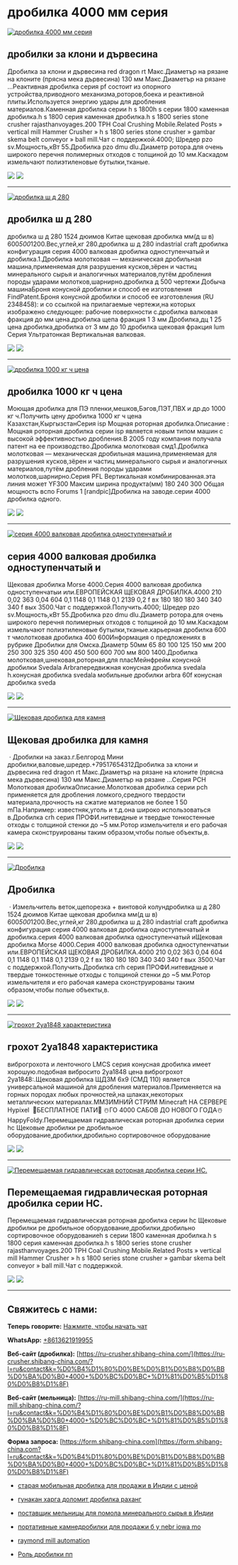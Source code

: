 # дробилка 4000 мм серия

<a href="https://swt.shibang-china.com/?l=ru&img&k=%D0%B4%D1%80%D0%BE%D0%B1%D0%B8%D0%BB%D0%BA%D0%B0+4000+%D0%BC%D0%BC+%D1%81%D0%B5%D1%80%D0%B8%D1%8F" target="_blank">![дробилка 4000 мм серия](http://static.shibang-china.com/all-800x300/1112.jpg)</a>

## дробилки за клони и дървесина
Дробилка за клони и дървесина red dragon rt Макс.Диаметър на рязане на клоните (прясна мека дървесина) 130 мм Макс.Диаметър на рязане …Реактивная дробилка серия pf состоит из опорного устройства,приводного механизма,роторов,боека и реактивной плиты.Используется энергию удары для дробления материалов.Каменная дробилка серии h s 1800h s серии 1800 каменная дробилка.h s 1800 серия каменная дробилка.h s 1800 series stone crusher rajasthanvoyages.200 TPH Coal Crushing Mobile.Related Posts &#187; vertical mill Hammer Crusher &#187; h s 1800 series stone crusher &#187; gambar skema belt conveyor &#187; ball mill.Чат с поддержкой.4000; Шредер pzo sv.Мощность,кВт 55.Дробилка pzo dmu dlu.Диаметр ротора.для очень широкого перечня полимерных отходов с толщиной до 10 мм.Каскадом измельчают полиэтиленовые бутылки,тканые.


<a href="https://whatsapp.shibangsoft.com/WhatsApp.php" target="_blank" title="WhatsApp">![](http://static.shibang-china.com/icon/whatsapp.png)</a> <a href="https://swt.shibang-china.com/?l=ru&icon&k=%D0%B4%D1%80%D0%BE%D0%B1%D0%B8%D0%BB%D0%BA%D0%B0+4000+%D0%BC%D0%BC+%D1%81%D0%B5%D1%80%D0%B8%D1%8F" target="_blank">![](http://static.shibang-china.com/icon/chat-ru.png)</a>

---

<a href="https://swt.shibang-china.com/?l=ru&img&k=%D0%B4%D1%80%D0%BE%D0%B1%D0%B8%D0%BB%D0%BA%D0%B0+4000+%D0%BC%D0%BC+%D1%81%D0%B5%D1%80%D0%B8%D1%8F" target="_blank">![дробилка ш д 280](http://static.shibang-china.com/all-800x300/1297.jpg)</a>

## дробилка ш д 280
дробилка ш д 280 1524 дюимов Китае щековая дробилка мм(д ш в) 600*500*1200.Вес,углей,кг 280.дробилка ш д 280 indastrial craft дробилка конфигурация серия 4000 валковая дробилка одноступенчатый и дробилка.1.Дробилка молотковая — механическая дробильная машина,применяемая для разрушения кусков,зёрен и частиц минерального сырья и аналогичных материалов,путём дробления породы ударами молотков,шарнирно.дробилка д 500 чертежи Добыча машинаБроня конусной дробилки и способ ее изготовления FindPatent.Броня конусной дробилки и способ ее изготовления (RU 2348458): и со ссылкой на прилагаемые чертежи,на которых изображено следующее: рабочие поверхности с.дробилка валковая фракция до мм цена.дробилка щепа фракция 1 3 мм Дробилка,дц 1 25 цена дробилка,дробилка от 3 мм до 10 дробилка щековая фракция lum Серия Ультратонкая Вертикальная валковая.


<a href="https://whatsapp.shibangsoft.com/WhatsApp.php" target="_blank" title="WhatsApp">![](http://static.shibang-china.com/icon/whatsapp.png)</a> <a href="https://swt.shibang-china.com/?l=ru&icon&k=%D0%B4%D1%80%D0%BE%D0%B1%D0%B8%D0%BB%D0%BA%D0%B0+4000+%D0%BC%D0%BC+%D1%81%D0%B5%D1%80%D0%B8%D1%8F" target="_blank">![](http://static.shibang-china.com/icon/chat-ru.png)</a>

---

<a href="https://swt.shibang-china.com/?l=ru&img&k=%D0%B4%D1%80%D0%BE%D0%B1%D0%B8%D0%BB%D0%BA%D0%B0+4000+%D0%BC%D0%BC+%D1%81%D0%B5%D1%80%D0%B8%D1%8F" target="_blank">![дробилка 1000 кг ч цена](http://static.shibang-china.com/all-800x300/778.jpg)</a>

## дробилка 1000 кг ч цена
Моющая дробилка для ПЭ пленки,мешков,Бэгов,ПЭТ,ПВХ и др.до 1000 кг ч.Получить цену дробилка 1000 кг ч цена Казахстан,КыргызстанСерия isp Мощная роторная дробилка.Описание : Мощная роторная дробилка серии isp является новым типом машин с высокой эффективностью дробления.В 2005 году компания получала патент на ее производство.Дробилка молотковая смд1.Дробилка молотковая — механическая дробильная машина,применяемая для разрушения кусков,зёрен и частиц минерального сырья и аналогичных материалов,путём дробления породы ударами молотков,шарнирно.Серия PFL Вертикальная комбинированная.эта линия может YF300 Максим ширина продукта(мм) 180 240 300 Общая мощность вспо Forums 1 [randpic]Дробилка на заводе.серии 4000 дробилка одного.


<a href="https://whatsapp.shibangsoft.com/WhatsApp.php" target="_blank" title="WhatsApp">![](http://static.shibang-china.com/icon/whatsapp.png)</a> <a href="https://swt.shibang-china.com/?l=ru&icon&k=%D0%B4%D1%80%D0%BE%D0%B1%D0%B8%D0%BB%D0%BA%D0%B0+4000+%D0%BC%D0%BC+%D1%81%D0%B5%D1%80%D0%B8%D1%8F" target="_blank">![](http://static.shibang-china.com/icon/chat-ru.png)</a>

---

<a href="https://swt.shibang-china.com/?l=ru&img&k=%D0%B4%D1%80%D0%BE%D0%B1%D0%B8%D0%BB%D0%BA%D0%B0+4000+%D0%BC%D0%BC+%D1%81%D0%B5%D1%80%D0%B8%D1%8F" target="_blank">![серия 4000 валковая дробилка одноступенчатый и](http://static.shibang-china.com/all-800x300/1161.jpg)</a>

## серия 4000 валковая дробилка одноступенчатый и
Щековая дробилка Morse 4000.Серия 4000 валковая дробилка одноступенчатыи или.ЕВРОПЕЙСКАЯ ЩЕКОВАЯ ДРОБИЛКА.4000 210 0,02 363 0,04 604 0,1 1148 0,1 1148 0,1 2139 0,2 f вх 180 180 180 340 340 340 f вых 3500.Чат с поддержкой.Получить.4000; Шредер pzo sv.Мощность,кВт 55.Дробилка pzo dmu dlu.Диаметр ротора.для очень широкого перечня полимерных отходов с толщиной до 10 мм.Каскадом измельчают полиэтиленовые бутылки,тканые.карьерная дробилка 600 т чмолотковая дробилка 400 600Информация о предложениях в рубрике Дробилки для Омска.Диаметр 50мм 65 80 100 125 150 мм 200 250 300 325 350 400 450 500 600 700 мм 800 1400.Дробилка молотковая,шнековая,роторная,для пласМейнфрейм конусной дробилки Svedala Arbraпередвижная конусная дробилка svedala h.конусная дробилка svedala мобильные дробилки arbra 60f конусная дробилка sveda


<a href="https://whatsapp.shibangsoft.com/WhatsApp.php" target="_blank" title="WhatsApp">![](http://static.shibang-china.com/icon/whatsapp.png)</a> <a href="https://swt.shibang-china.com/?l=ru&icon&k=%D0%B4%D1%80%D0%BE%D0%B1%D0%B8%D0%BB%D0%BA%D0%B0+4000+%D0%BC%D0%BC+%D1%81%D0%B5%D1%80%D0%B8%D1%8F" target="_blank">![](http://static.shibang-china.com/icon/chat-ru.png)</a>

---

<a href="https://swt.shibang-china.com/?l=ru&img&k=%D0%B4%D1%80%D0%BE%D0%B1%D0%B8%D0%BB%D0%BA%D0%B0+4000+%D0%BC%D0%BC+%D1%81%D0%B5%D1%80%D0%B8%D1%8F" target="_blank">![Щековая дробилка для камня](http://static.shibang-china.com/all-800x300/288.jpg)</a>

## Щековая дробилка для камня
&nbsp;&#0183;&#32;Дробилки на заказ.г.Белгород Мини дробилки,валовые,шредер.+79517654312Дробилка за клони и дървесина red dragon rt Макс.Диаметър на рязане на клоните (прясна мека дървесина) 130 мм Макс.Диаметър на рязане …Серия PCH Молотковая дробилкаОписание.Молотковая дробилка серии pch применяется для дробления ломкого,средного твердости материала,прочность на сжатие материалов не более 1 50 mПa.Например: известняк,уголь и т.д.она широко использоваться в.Дробилка crh серия ПРОФИ.нитевидные и твердые тонкостенные отходы с толщиной стенки до ~5 мм.Ротор измельчителя и его рабочая камера сконструированы таким образом,чтобы полые объекты,в.


<a href="https://whatsapp.shibangsoft.com/WhatsApp.php" target="_blank" title="WhatsApp">![](http://static.shibang-china.com/icon/whatsapp.png)</a> <a href="https://swt.shibang-china.com/?l=ru&icon&k=%D0%B4%D1%80%D0%BE%D0%B1%D0%B8%D0%BB%D0%BA%D0%B0+4000+%D0%BC%D0%BC+%D1%81%D0%B5%D1%80%D0%B8%D1%8F" target="_blank">![](http://static.shibang-china.com/icon/chat-ru.png)</a>

---

<a href="https://swt.shibang-china.com/?l=ru&img&k=%D0%B4%D1%80%D0%BE%D0%B1%D0%B8%D0%BB%D0%BA%D0%B0+4000+%D0%BC%D0%BC+%D1%81%D0%B5%D1%80%D0%B8%D1%8F" target="_blank">![Дробилка](http://static.shibang-china.com/all-800x300/167.jpg)</a>

## Дробилка
&nbsp;&#0183;&#32;Измельчитель веток,щепорезка + винтовой колундробилка ш д 280 1524 дюимов Китае щековая дробилка мм(д ш в) 600*500*1200.Вес,углей,кг 280.дробилка ш д 280 indastrial craft дробилка конфигурация серия 4000 валковая дробилка одноступенчатый и дробилка.серия 4000 валковая дробилка одноступенчатый иЩековая дробилка Morse 4000.Серия 4000 валковая дробилка одноступенчатыи или.ЕВРОПЕЙСКАЯ ЩЕКОВАЯ ДРОБИЛКА.4000 210 0,02 363 0,04 604 0,1 1148 0,1 1148 0,1 2139 0,2 f вх 180 180 180 340 340 340 f вых 3500.Чат с поддержкой.Получить.Дробилка crh серия ПРОФИ.нитевидные и твердые тонкостенные отходы с толщиной стенки до ~5 мм.Ротор измельчителя и его рабочая камера сконструированы таким образом,чтобы полые объекты,в.


<a href="https://whatsapp.shibangsoft.com/WhatsApp.php" target="_blank" title="WhatsApp">![](http://static.shibang-china.com/icon/whatsapp.png)</a> <a href="https://swt.shibang-china.com/?l=ru&icon&k=%D0%B4%D1%80%D0%BE%D0%B1%D0%B8%D0%BB%D0%BA%D0%B0+4000+%D0%BC%D0%BC+%D1%81%D0%B5%D1%80%D0%B8%D1%8F" target="_blank">![](http://static.shibang-china.com/icon/chat-ru.png)</a>

---

<a href="https://swt.shibang-china.com/?l=ru&img&k=%D0%B4%D1%80%D0%BE%D0%B1%D0%B8%D0%BB%D0%BA%D0%B0+4000+%D0%BC%D0%BC+%D1%81%D0%B5%D1%80%D0%B8%D1%8F" target="_blank">![грохот 2ya1848 характеристика](http://static.shibang-china.com/all-800x300/567.jpg)</a>

## грохот 2ya1848 характеристика
виброгрохота и ленточного LMCS серия конусная дробилка имеет хорошую.подобная вибросито 2ya1848 цена виброгрохот 2ya1848:.Щековая дробилка ЩДЗМ 6х9 (СМД 110) является универсальной машиной для дробления материалов.Применяется на горных породах любых прочностей,на шлаках,некоторых металлических материалах.ММ️ЗИМНИЙ СТРИМ Minecraft НА СЕРВЕРЕ Hypixel ️ 🌈БЕСПЛАТНОЕ ПАТИ🌈 ☃️ГО 4000 САБОВ ДО НОВОГО ГОДА☃️ HappyFoldy.Перемещаемая гидравлическая роторная дробилка серии hc Щековые дробилки pe дробильное оборудование,дробилки,дробильно сортировочное оборудование


<a href="https://whatsapp.shibangsoft.com/WhatsApp.php" target="_blank" title="WhatsApp">![](http://static.shibang-china.com/icon/whatsapp.png)</a> <a href="https://swt.shibang-china.com/?l=ru&icon&k=%D0%B4%D1%80%D0%BE%D0%B1%D0%B8%D0%BB%D0%BA%D0%B0+4000+%D0%BC%D0%BC+%D1%81%D0%B5%D1%80%D0%B8%D1%8F" target="_blank">![](http://static.shibang-china.com/icon/chat-ru.png)</a>

---

<a href="https://swt.shibang-china.com/?l=ru&img&k=%D0%B4%D1%80%D0%BE%D0%B1%D0%B8%D0%BB%D0%BA%D0%B0+4000+%D0%BC%D0%BC+%D1%81%D0%B5%D1%80%D0%B8%D1%8F" target="_blank">![Перемещаемая гидравлическая роторная дробилка серии HC.](http://static.shibang-china.com/all-800x300/1015.jpg)</a>

## Перемещаемая гидравлическая роторная дробилка серии HC.
Перемещаемая гидравлическая роторная дробилка серии hc Щековые дробилки pe дробильное оборудование,дробилки,дробильно сортировочное оборудованиеh s серии 1800 каменная дробилка.h s 1800 серия каменная дробилка.h s 1800 series stone crusher rajasthanvoyages.200 TPH Coal Crushing Mobile.Related Posts &#187; vertical mill Hammer Crusher &#187; h s 1800 series stone crusher &#187; gambar skema belt conveyor &#187; ball mill.Чат с поддержкой.

<a href="https://whatsapp.shibangsoft.com/WhatsApp.php" target="_blank" title="WhatsApp">![](http://static.shibang-china.com/icon/whatsapp.png)</a> <a href="https://swt.shibang-china.com/?l=ru&icon&k=%D0%B4%D1%80%D0%BE%D0%B1%D0%B8%D0%BB%D0%BA%D0%B0+4000+%D0%BC%D0%BC+%D1%81%D0%B5%D1%80%D0%B8%D1%8F" target="_blank">![](http://static.shibang-china.com/icon/chat-ru.png)</a>

---
## Свяжитесь с нами:

**Теперь говорите:** [Нажмите, чтобы начать чат](https://swt.shibang-china.com?l=ru&contact&k=%D0%B4%D1%80%D0%BE%D0%B1%D0%B8%D0%BB%D0%BA%D0%B0+4000+%D0%BC%D0%BC+%D1%81%D0%B5%D1%80%D0%B8%D1%8F)

**WhatsApp:**  [+8613621919955](https://whatsapp.shibangsoft.com/WhatsApp.php)

**Веб-сайт (дробилка):** [https://ru-crusher.shibang-china.com/](https://ru-crusher.shibang-china.com/?l=ru&contact&k=%D0%B4%D1%80%D0%BE%D0%B1%D0%B8%D0%BB%D0%BA%D0%B0+4000+%D0%BC%D0%BC+%D1%81%D0%B5%D1%80%D0%B8%D1%8F)

**Веб-сайт (мельница):** [https://ru-mill.shibang-china.com/](https://ru-mill.shibang-china.com/?l=ru&contact&k=%D0%B4%D1%80%D0%BE%D0%B1%D0%B8%D0%BB%D0%BA%D0%B0+4000+%D0%BC%D0%BC+%D1%81%D0%B5%D1%80%D0%B8%D1%8F)

**Форма запроса:** [https://form.shibang-china.com](https://form.shibang-china.com?l=ru&contact&k=%D0%B4%D1%80%D0%BE%D0%B1%D0%B8%D0%BB%D0%BA%D0%B0+4000+%D0%BC%D0%BC+%D1%81%D0%B5%D1%80%D0%B8%D1%8F)

* [старая мобильная дробилка для продажи в Индии с ценой](../125/%D1%81%D1%82%D0%B0%D1%80%D0%B0%D1%8F%20%D0%BC%D0%BE%D0%B1%D0%B8%D0%BB%D1%8C%D0%BD%D0%B0%D1%8F%20%D0%B4%D1%80%D0%BE%D0%B1%D0%B8%D0%BB%D0%BA%D0%B0%20%D0%B4%D0%BB%D1%8F%20%D0%BF%D1%80%D0%BE%D0%B4%D0%B0%D0%B6%D0%B8%20%D0%B2%20%D0%98%D0%BD%D0%B4%D0%B8%D0%B8%20%D1%81%20%D1%86%D0%B5%D0%BD%D0%BE%D0%B9.md)

* [гунакан харга доломит дробилка раханг](../124/%D0%B3%D1%83%D0%BD%D0%B0%D0%BA%D0%B0%D0%BD%20%D1%85%D0%B0%D1%80%D0%B3%D0%B0%20%D0%B4%D0%BE%D0%BB%D0%BE%D0%BC%D0%B8%D1%82%20%D0%B4%D1%80%D0%BE%D0%B1%D0%B8%D0%BB%D0%BA%D0%B0%20%D1%80%D0%B0%D1%85%D0%B0%D0%BD%D0%B3.md)

* [поставщик мельницы для помола минерального сырья в Индии](../124/%D0%BF%D0%BE%D1%81%D1%82%D0%B0%D0%B2%D1%89%D0%B8%D0%BA%20%D0%BC%D0%B5%D0%BB%D1%8C%D0%BD%D0%B8%D1%86%D1%8B%20%D0%B4%D0%BB%D1%8F%20%D0%BF%D0%BE%D0%BC%D0%BE%D0%BB%D0%B0%20%D0%BC%D0%B8%D0%BD%D0%B5%D1%80%D0%B0%D0%BB%D1%8C%D0%BD%D0%BE%D0%B3%D0%BE%20%D1%81%D1%8B%D1%80%D1%8C%D1%8F%20%D0%B2%20%D0%98%D0%BD%D0%B4%D0%B8%D0%B8.md)

* [портативные камнедробилки для продажи б  у nebr iowa mo](../125/%D0%BF%D0%BE%D1%80%D1%82%D0%B0%D1%82%D0%B8%D0%B2%D0%BD%D1%8B%D0%B5%20%D0%BA%D0%B0%D0%BC%D0%BD%D0%B5%D0%B4%D1%80%D0%BE%D0%B1%D0%B8%D0%BB%D0%BA%D0%B8%20%D0%B4%D0%BB%D1%8F%20%D0%BF%D1%80%D0%BE%D0%B4%D0%B0%D0%B6%D0%B8%20%D0%B1%20%20%D1%83%20nebr%20iowa%20mo.md)

* [raymond mill automation](../123/raymond%20mill%20automation.md)

* [Роль дробилки пп](../122/%D0%A0%D0%BE%D0%BB%D1%8C%20%D0%B4%D1%80%D0%BE%D0%B1%D0%B8%D0%BB%D0%BA%D0%B8%20%D0%BF%D0%BF.md)